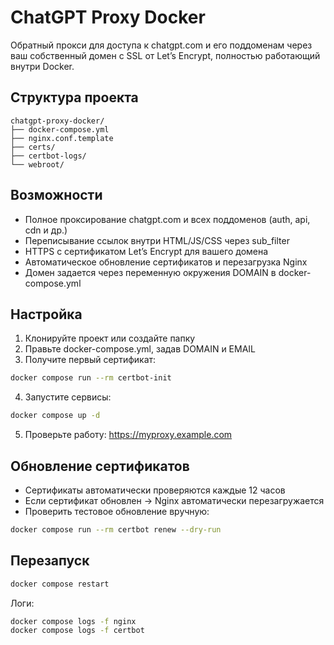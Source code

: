 # ChatGPT Proxy Docker

Обратный прокси для доступа к chatgpt.com и его поддоменам через ваш собственный домен с SSL от Let’s Encrypt, полностью работающий внутри Docker.

## Структура проекта

```
chatgpt-proxy-docker/
├── docker-compose.yml
├── nginx.conf.template
├── certs/
├── certbot-logs/
└── webroot/
```

## Возможности

- Полное проксирование chatgpt.com и всех поддоменов (auth, api, cdn и др.)
- Переписывание ссылок внутри HTML/JS/CSS через sub_filter
- HTTPS с сертификатом Let’s Encrypt для вашего домена
- Автоматическое обновление сертификатов и перезагрузка Nginx
- Домен задается через переменную окружения DOMAIN в docker-compose.yml

## Настройка

1. Клонируйте проект или создайте папку
2. Правьте docker-compose.yml, задав DOMAIN и EMAIL
3. Получите первый сертификат:
```bash
docker compose run --rm certbot-init
```
4. Запустите сервисы:
```bash
docker compose up -d
```
5. Проверьте работу: https://myproxy.example.com

## Обновление сертификатов

- Сертификаты автоматически проверяются каждые 12 часов
- Если сертификат обновлен → Nginx автоматически перезагружается
- Проверить тестовое обновление вручную:
```bash
docker compose run --rm certbot renew --dry-run
```

## Перезапуск

```bash
docker compose restart
```

Логи:
```bash
docker compose logs -f nginx
docker compose logs -f certbot
```
